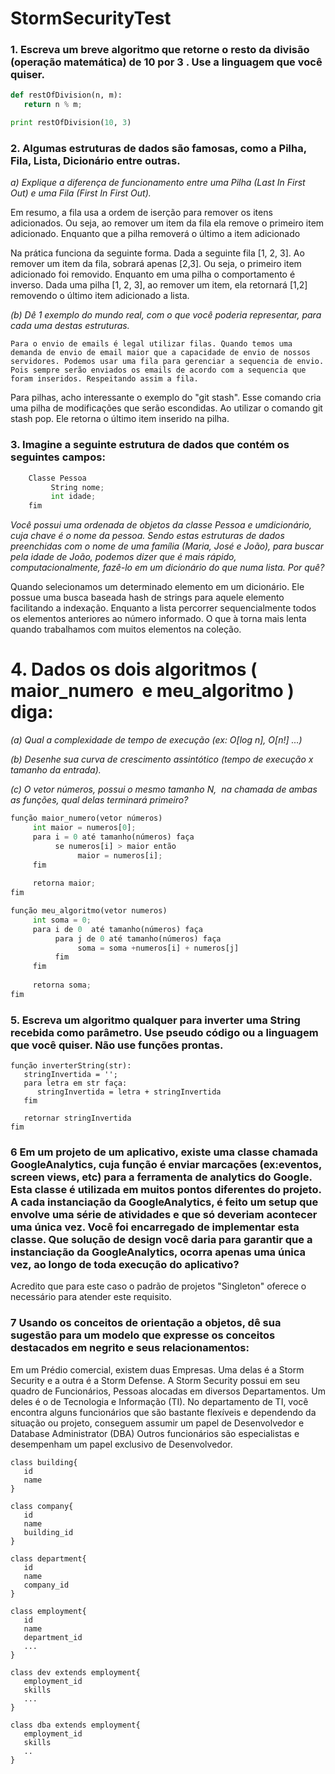 # StormSecurityTest

### 1. Escreva um breve algoritmo que retorne o ​resto ​da divisão (operação matemática) de ​10​ por ​3 ​. Use a linguagem que você quiser. 

``` python
def restOfDivision(n, m):
   return n % m;

print restOfDivision(10, 3)
``` 

### 2. Algumas estruturas de dados são famosas, como a Pilha, Fila, Lista, Dicionário entre outras. 
_a) Explique a diferença de funcionamento entre uma ​Pilha​ (Last In First Out) e uma ​Fila​ (First In First Out)._

Em resumo, a fila usa a ordem de iserção para remover os itens adicionados. Ou seja, ao remover um item da fila ela remove o primeiro item adicionado. Enquanto que a pilha removerá o último a item adicionado

Na prática funciona da seguinte forma. Dada a seguinte fila [1, 2, 3]. Ao remover um item da fila, sobrará apenas [2,3]. Ou seja, o primeiro item adicionado foi removido. 
Enquanto em uma pilha o comportamento é inverso. Dada uma pilha [1, 2, 3], ao remover um item, ela retornará [1,2] removendo o último item adicionado a lista.


_(b) Dê 1 exemplo do mundo real, com o que você poderia representar, para ​cada​ uma destas estruturas._

    Para o envio de emails é legal utilizar filas. Quando temos uma demanda de envio de email maior que a capacidade de envio de nossos servidores. Podemos usar uma fila para gerenciar a sequencia de envio. Pois sempre serão enviados os emails de acordo com a sequencia que foram inseridos. Respeitando assim a fila.

Para pilhas, acho interessante o exemplo do "git stash". Esse comando cria uma pilha de modificações que serão escondidas. Ao utilizar o comando git stash pop. Ele retorna o último item inserido na pilha. 


### 3. Imagine a seguinte estrutura de dados que contém os seguintes campos: 
 
``` python
    Classe ​Pessoa 
         String nome; 
         int idade; 
    fim 
``` 
 
_Você possui uma ordenada de objetos da classe ​Pessoa e um ​dicionário​, cuja chave é o ​nome da pessoa. Sendo estas estruturas de dados preenchidas com o nome de uma família (Maria, José e João), para buscar pela idade de João, podemos dizer que é mais rápido, computacionalmente, fazê-lo em um dicionário do que numa lista. Por quê?_

Quando selecionamos um determinado elemento em um dicionário. Ele possue uma busca baseada hash de strings para aquele elemento facilitando a indexação. Enquanto a lista percorrer sequencialmente todos os elementos anteriores ao número informado. O que à torna mais lenta quando trabalhamos com muitos elementos na coleção.
    
# 4. Dados os dois algoritmos (​maior_numero ​ e ​meu_algoritmo ​) diga: 
 _(a) Qual a ​complexidade de tempo de execução ​(ex: O[log n], O[n!] ...)_
 
 _(b) Desenhe sua ​curva de crescimento assintótico​ (tempo de execução x tamanho da entrada)._ 
 
 _(c) O vetor ​números​, possui o mesmo tamanho ​N, ​ na chamada de ambas as funções, qual delas terminará primeiro?_

```python
função maior_numero(vetor números) 
     int maior = numeros[0]; 
     para i = 0 até tamanho(números) faça 
          se numeros[i] > maior então 
               maior = numeros[i]; 
     fim 
 
     retorna maior; 
fim 
 ```
```python 
função meu_algoritmo(vetor numeros) 
     int soma = 0; 
     para i de 0  até tamanho(números) faça 
          para j de 0 até tamanho(números) faça 
               soma = soma +numeros[i] + numeros[j] 
          fim 
     fim 
 
     retorna soma; 
fim 
```


### 5. Escreva um algoritmo qualquer para inverter uma String recebida como parâmetro. Use pseudo código ou a linguagem que você quiser. Não use funções prontas. 

```
função inverterString(str):
   stringInvertida = '';
   para letra em str faça:
      stringInvertida = letra + stringInvertida
   fim
   
   retornar stringInvertida
fim

```


### 6 Em um projeto de um aplicativo, existe uma classe chamada GoogleAnalytics, cuja função é enviar marcações (ex:eventos, screen views, etc) para a ferramenta de analytics do Google. Esta classe é utilizada em muitos pontos diferentes do projeto. A cada instanciação da GoogleAnalytics, é feito um setup que envolve uma série de atividades e que só deveriam acontecer uma única vez. Você foi encarregado de implementar esta classe. Que solução de design  você daria para garantir que a instanciação da GoogleAnalytics, ocorra apenas uma única vez, ao longo de toda execução do aplicativo? 

   Acredito que para este caso o padrão de projetos "Singleton" oferece o necessário para atender este requisito.

### 7 Usando os conceitos de orientação a objetos, dê sua sugestão para um modelo que expresse os conceitos destacados em negrito e seus relacionamentos: 
 
Em um Prédio comercial, existem duas Empresas. Uma delas é a Storm Security e a outra é a Storm Defense. A Storm Security possui em seu quadro de Funcionários, Pessoas alocadas em diversos Departamentos. Um deles é o de Tecnologia e Informação (TI). No departamento de TI, você encontra alguns funcionários que são bastante flexíveis e dependendo da situação ou projeto, conseguem assumir um papel  de Desenvolvedor e Database Administrator (DBA) Outros funcionários são especialistas e desempenham um papel exclusivo de Desenvolvedor. 
```
class building{
   id
   name
}

class company{
   id
   name 
   building_id
}

class department{
   id
   name
   company_id
}

class employment{
   id
   name
   department_id
   ...
}

class dev extends employment{
   employment_id
   skills
   ...
}

class dba extends employment{
   employment_id
   skills
   ..
}
```
